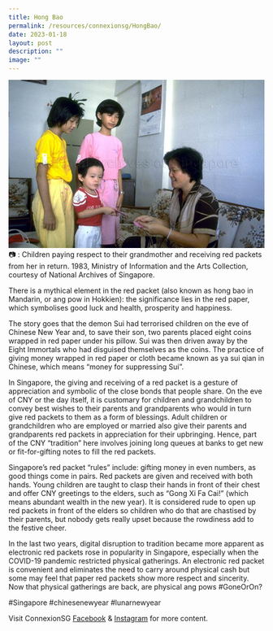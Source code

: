 ```yaml
---
title: Hong Bao
permalink: /resources/connexionsg/HongBao/
date: 2023-01-18
layout: post
description: ""
image: ""
---
```

![](/images/connexionsg/2023/Hong%20Bao.jpg)
📷 : Children paying respect to their grandmother and receiving red packets from her in return. 1983, Ministry of Information and the Arts Collection, courtesy of National Archives of Singapore.

There is a mythical element in the red packet (also known as hong bao in Mandarin, or ang pow in Hokkien): the significance lies in the red paper, which symbolises good luck and health, prosperity and happiness. 

The story goes that the demon Sui had terrorised children on the eve of Chinese New Year and, to save their son, two parents placed eight coins wrapped in red paper under his pillow. Sui was then driven away by the Eight Immortals who had disguised themselves as the coins. The practice of giving money wrapped in red paper or cloth became known as ya sui qian in Chinese, which means “money for suppressing Sui”.

In Singapore, the giving and receiving of a red packet is a gesture of appreciation and symbolic of the close bonds that people share. On the eve of CNY or the day itself, it is customary for children and grandchildren to convey best wishes to their parents and grandparents who would in turn give red packets to them as a form of blessings. Adult children or grandchildren who are employed or married also give their parents and grandparents red packets in appreciation for their upbringing. Hence, part of the CNY “tradition” here involves joining long queues at banks to get new or fit-for-gifting notes to fill the red packets.

Singapore’s red packet “rules” include: gifting money in even numbers, as good things come in pairs. Red packets are given and received with both hands. Young children are taught to clasp their hands in front of their chest and offer CNY greetings to the elders, such as “Gong Xi Fa Cai!” (which means abundant wealth in the new year). It is considered rude to open up red packets in front of the elders so children who do that are chastised by their parents, but nobody gets really upset because the rowdiness add to the festive cheer.

In the last two years, digital disruption to tradition became more apparent as electronic red packets rose in popularity in Singapore, especially when the COVID-19 pandemic restricted physical gatherings. An electronic red packet is convenient and eliminates the need to carry around physical cash but some may feel that paper red packets show more respect and sincerity. Now that physical gatherings are back, are physical ang pows #GoneOrOn?

#Singapore #chinesenewyear #lunarnewyear

Visit ConnexionSG [Facebook](https://www.facebook.com/ConnexionSG) & [Instagram](https://www.instagram.com/connexionsg/) for more content.